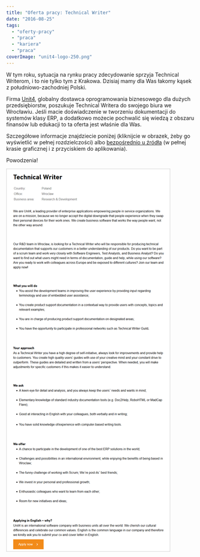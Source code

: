 ```yaml
---
title: "Oferta pracy: Technical Writer"
date: "2016-08-25"
tags:
  - "oferty-pracy"
  - "praca"
  - "kariera"
  - "praca"
coverImage: "unit4-logo-250.png"
---
```


W tym roku, sytuacja na rynku pracy zdecydowanie sprzyja Technical Writerom, i
to nie tylko tym z Krakowa. Dzisiaj mamy dla Was łakomy kąsek z
południowo-zachodniej Polski.

Firma [Unit4](http://www.unit4.com), globalny dostawca oprogramowania
biznesowego dla dużych przedsiębiorstw, poszukuje Technical Writera do swojego
biura we Wrocławiu. Jeśli macie doświadczenie w tworzeniu dokumentacji do
systemów klasy ERP, a dodatkowo możecie pochwalić się wiedzą z obszaru finansów
lub edukacji to ta oferta jest właśnie dla Was.

Szczegółowe informacje znajdziecie poniżej (kliknijcie w obrazek, żeby go
wyświetlić w pełnej rozdzielczości) albo
[bezpośrednio u źródła](https://careers.unit4.com/job/technical-writer-276339.html)
(w pełnej krasie graficznej i z przyciskiem do aplikowania).

Powodzenia!

[![unit4_tech_writer](images/unit4_tech_writer.png)](http://techwriter.pl/wp-content/uploads/2016/08/unit4_tech_writer.png)
